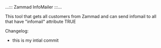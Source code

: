 ...::: Zammad InfoMailer :::...

This tool that gets all customers from Zammad and can send infomail to all that have "infomail" attribute TRUE

 Changelog:
 
 
 - this is my intial commit